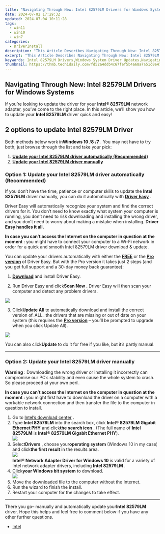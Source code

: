 ```yaml
---
title: "Navigating Through New: Intel 82579LM Drivers for Windows Systems"
date: 2024-07-02 17:29:32
updated: 2024-07-04 10:11:28
tags:
  - win11
  - win10
  - win7
categories:
  - DriverInstall
description: "This Article Describes Navigating Through New: Intel 82579LM Drivers for Windows Systems"
excerpt: "This Article Describes Navigating Through New: Intel 82579LM Drivers for Windows Systems"
keywords: Intel 82579LM Drivers,Windows System Driver Updates,Navigating New Drivers for PCs,Intel 82579LM Compatible Software,Optimizing Windows with Latest Drivers,Installing Intel 82579LM Drivers Guide,Enhancing Performance
thumbnail: https://thmb.techidaily.com/fd52a4ddb4c67fef5b4a68a7a51c8e47e5f13f4d158884cb761f8f838fb72e26.jpeg
---
```


## Navigating Through New: Intel 82579LM Drivers for Windows Systems

 If you’re looking to update the driver for your **Intel® 82579LM** network adapter, you’ve come to the right place. In this article, we’ll show you how to update your **Intel 82579LM** driver quick and easy!

## 2 options to update Intel 82579LM Driver

 Both methods below work in**Windows 10** /**8** /**7** . You may not have to try both; just browse through the list and take your pick:

1. **[Update your Intel 82579LM driver automatically (Recommended)](#O1)**
2. **[Update your Intel 82579LM driver manually](#O2)**

### Option 1: Update your Intel 82579LM driver automatically (Recommended)

 If you don’t have the time, patience or computer skills to update the **Intel 82579LM**  driver manually, you can do it automatically with **[Driver Easy](https://tools.techidaily.com/drivereasy/download/)**  .

 Driver Easy will automatically recognize your system and find the correct drivers for it. You don’t need to know exactly what system your computer is running, you don’t need to risk downloading and installing the wrong driver, and you don’t need to worry about making a mistake when installing. **Driver Easy handles it all.**

 **In case you can’t access the Internet on the computer in question at the moment** : you might have to connect your computer to a Wi-Fi network in order for a quick and smooth Intel 82579LM driver download & update.

 You can update your drivers automatically with either the [**FREE**](https://tools.techidaily.com/drivereasy/download/) or the [**Pro version**](https://tools.techidaily.com/drivereasy/download/) of Driver Easy. But with the Pro version it takes just 2 steps (and you get full support and a 30-day money back guarantee):

 1) **[Download](https://tools.techidaily.com/drivereasy/download/)**  and install Driver Easy.

 2) Run Driver Easy and click**Scan Now** .  Driver Easy will then scan your computer and detect any problem drivers.

![](https://images.drivereasy.com/wp-content/uploads/2018/07/img_5b3b19bf43ece.jpg)

3) Click**Update All** to automatically download and install the correct version of_ALL_ the drivers that are missing or out of date on your system (this requires the [**Pro version**](https://tools.techidaily.com/drivereasy/download/) – you’ll be prompted to upgrade when you click Update All).

![](https://images.drivereasy.com/wp-content/uploads/2018/07/img_5b3b1daa19ee7.jpg)

 You can also click**Update** to do it for free if you like, but it’s partly manual.

---

### Option 2: Update your Intel 82579LM driver manually

**Warning** : Downloading the wrong driver or installing it incorrectly can compromise our PC’s stability and even cause the whole system to crash. So please proceed at your own peril.

 **In case you can’t access the Internet on the computer in question at the moment** : you might first have to download the driver on a computer with a workable network connection and then transfer the file to the computer in question to install.

1. Go to [Intel’s download center](https://downloadcenter.intel.com/) .
2. Type **Intel 82579LM** into the search box, click **Intel® 82579LM Gigabit Ethernet PHY** and click**the search icon** . (The full name of **Intel 82579LM** is **Intel® 82579LM Gigabit Ethernet PHY**).  
![](https://images.drivereasy.com/wp-content/uploads/2018/07/img_5b3aed5c15b6c.jpg)
3. Select**Drivers** , choose your**operating system** (Windows 10 in my case) and click**the first result** in the results area.  
![](https://images.drivereasy.com/wp-content/uploads/2018/07/img_5b3af09c0f530.jpg)  
**Intel® Network Adapter Driver for Windows 10** is valid for a variety of Intel network adapter drivers, including **Intel 82579LM** .
4. Click**your Windows bit system** to download.  
![](https://images.drivereasy.com/wp-content/uploads/2018/07/img_5b3af1375937c.jpg)
5. Move the downloaded file to the computer without the Internet.
6. Run the wizard to finish the install.
7. Restart your computer for the changes to take effect.

---

 There you go– manually and automatically update your**Intel 82579LM**  driver. Hope this helps and feel free to comment below if you have any other further questions.

* [Intel](https://tools.techidaily.com/drivereasy/download/)

<ins class="adsbygoogle"
     style="display:block"
     data-ad-format="autorelaxed"
     data-ad-client="ca-pub-7571918770474297"
     data-ad-slot="1223367746"></ins>



<ins class="adsbygoogle"
     style="display:block"
     data-ad-client="ca-pub-7571918770474297"
     data-ad-slot="8358498916"
     data-ad-format="auto"
     data-full-width-responsive="true"></ins>
